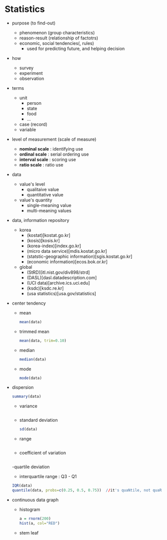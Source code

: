 # Statistics
    
- purpose (to find-out)
  - phenomenon (group characteristics)
  - reason-result (relationship of factotrs)
  - economic, social  tendencies(, rules)
    - used for predicting future, and helping decision
    
- how
  - survey
  - experiment
  - observation
    
- terms
  - unit
    - person
    - state
    - food
    - ...
  - case (record)
  - variable
    
- level of measurement (scale of measure)
  - **nominal scale** : identifying use
  - **ordinal scale** : serial ordering use
  - **interval scale** : scoring use
  - **ratio scale** : ratio use
    
- data
  - value's level
    - qualitaive value
    - quantitative value
  - value's quantity
    - single-meaning value
    - multi-meaning values
    
- data, information repository
  - korea
    - (kostat)[kostat.go.kr]
    - (kosis)[kosis.kr]
    - (korea-index)[index.go.kr]
    - (micro data service)[mdis.kostat.go.kr]
    - (statstic-geographic information)[sgis.kostat.go.kr]
    - (economic information)[ecos.bok.or.kr]
  - global
    - (StRD)[itl.nist.gov/div898/strd]
    - (DASL)[dasl.datadescription.com]
    - (UCI data)[archive.ics.uci.edu]
    - (ksdc)[ksdc.re.kr]
    - (usa statistics)[usa.gov/statistics]
    
- center tendency
  - mean
    ```R
    mean(data)
    ```
  - trimmed mean
    ```R
    mean(data, trim=0.10)
    ```
  - median
    ```R
    median(data)
    ```
  - mode
    ```R
    mode(data)
    ```

- dispersion
  ```R
  summary(data)
  ```
  - variance
    ```R
    ```
  - standard deviation
    ```R
    sd(data)
    ```
  - range
    ```R
    ```
  - coefficient of variation
    ```R
    ```
  -quartile deviation
    - interquartile range : Q3 - Q1
    ```R
    IQR(data)
    quantile(data, probs=c(0.25, 0.5, 0.75))  //it's quaNtile, not quaRtile
    ```
   
- continuous data graph 
  - histogram
    ```R
    a = rnorm(200)
    hist(a, col="RED")
    ```
  - stem leaf
